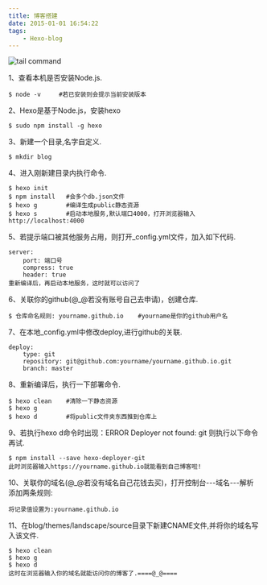 ```yaml
---
title: 博客搭建
date: 2015-01-01 16:54:22
tags: 
    - Hexo-blog
---
```


<img src="http://7xlmfk.com1.z0.glb.clouddn.com/imgs/linux/tail.png" alt="tail command" />

1、查看本机是否安装Node.js.

    $ node -v     #若已安装则会提示当前安装版本

2、Hexo是基于Node.js，安装hexo

	$ sudo npm install -g hexo   	

<!--more-->

3、新建一个目录,名字自定义.

    $ mkdir blog

4、进入刚新建目录内执行命令.

    $ hexo init
    $ npm install   #会多个db.json文件
    $ hexo g        #编译生成public静态资源
    $ hexo s        #启动本地服务,默认端口4000，打开浏览器输入http://localhost:4000

5、若提示端口被其他服务占用，则打开_config.yml文件，加入如下代码.

    server:
        port: 端口号   
        compress: true
        header: true
    重新编译后，再启动本地服务，这时就可以访问了

6、关联你的github(@_@若没有账号自己去申请)，创建仓库.

    $ 仓库命名规则: yourname.github.io    #yourname是你的github用户名

7、在本地_config.yml中修改deploy,进行github的关联.

    deploy:
        type: git
        repository: git@github.com:yourname/yourname.github.io.git
        branch: master

8、重新编译后，执行一下部署命令.
    
    $ hexo clean    #清除一下静态资源
    $ hexo g        
    $ hexo d        #将public文件夹东西推到仓库上

9、若执行hexo d命令时出现：ERROR Deployer not found: git 则执行以下命令再试.
    
    $ npm install --save hexo-deployer-git
    此时浏览器输入https://yourname.github.io就能看到自己博客啦!

10、关联你的域名(@_@若没有域名自己花钱去买)，打开控制台---域名---解析 添加两条规则: 
    
    将记录值设置为:yourname.github.io

11、在blog/themes/landscape/source目录下新建CNAME文件,并将你的域名写入该文件.

    $ hexo clean
    $ hexo g
    $ hexo d
    这时在浏览器输入你的域名就能访问你的博客了.====@_@====
